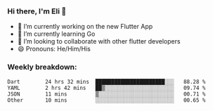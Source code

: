 ### Hi there, I'm Eli 👋
- 🔭 I’m currently working on the new Flutter App
- 🌱 I’m currently learning Go
- 🦄 I’m looking to collaborate with other flutter developers
- 😄 Pronouns: He/Him/His

### Weekly breakdown:
<!--START_SECTION:waka-->

```text
Dart        24 hrs 32 mins  ██████████████████████░░░   88.28 %
YAML        2 hrs 42 mins   ██▒░░░░░░░░░░░░░░░░░░░░░░   09.74 %
JSON        11 mins         ▒░░░░░░░░░░░░░░░░░░░░░░░░   00.71 %
Other       10 mins         ░░░░░░░░░░░░░░░░░░░░░░░░░   00.65 %
```

<!--END_SECTION:waka-->

